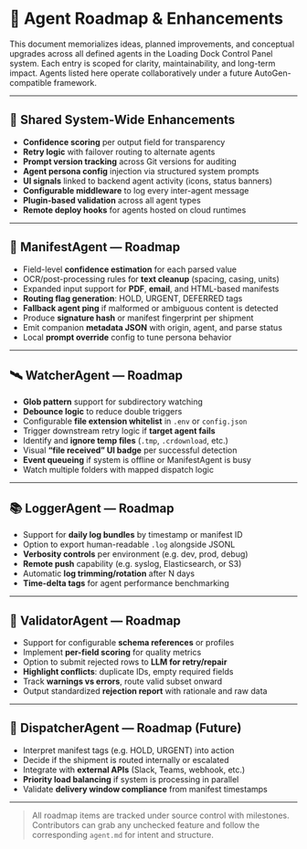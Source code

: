 # 🧭 Agent Roadmap & Enhancements

This document memorializes ideas, planned improvements, and conceptual upgrades across all defined agents in the Loading Dock Control Panel system. Each entry is scoped for clarity, maintainability, and long-term impact. Agents listed here operate collaboratively under a future AutoGen-compatible framework.

---

## 🔁 Shared System-Wide Enhancements

- **Confidence scoring** per output field for transparency
- **Retry logic** with failover routing to alternate agents
- **Prompt version tracking** across Git versions for auditing
- **Agent persona config** injection via structured system prompts
- **UI signals** linked to backend agent activity (icons, status banners)
- **Configurable middleware** to log every inter-agent message
- **Plugin-based validation** across all agent types
- **Remote deploy hooks** for agents hosted on cloud runtimes

---

## 📄 ManifestAgent — Roadmap

- Field-level **confidence estimation** for each parsed value
- OCR/post-processing rules for **text cleanup** (spacing, casing, units)
- Expanded input support for **PDF**, **email**, and HTML-based manifests
- **Routing flag generation**: HOLD, URGENT, DEFERRED tags
- **Fallback agent ping** if malformed or ambiguous content is detected
- Produce **signature hash** or manifest fingerprint per shipment
- Emit companion **metadata JSON** with origin, agent, and parse status
- Local **prompt override** config to tune persona behavior

---

## 🛰 WatcherAgent — Roadmap

- **Glob pattern** support for subdirectory watching
- **Debounce logic** to reduce double triggers
- Configurable **file extension whitelist** in `.env` or `config.json`
- Trigger downstream retry logic if **target agent fails**
- Identify and **ignore temp files** (`.tmp`, `.crdownload`, etc.)
- Visual **“file received” UI badge** per successful detection
- **Event queueing** if system is offline or ManifestAgent is busy
- Watch multiple folders with mapped dispatch logic

---

## 📚 LoggerAgent — Roadmap

- Support for **daily log bundles** by timestamp or manifest ID
- Option to export human-readable `.log` alongside JSONL
- **Verbosity controls** per environment (e.g. dev, prod, debug)
- **Remote push** capability (e.g. syslog, Elasticsearch, or S3)
- Automatic **log trimming/rotation** after N days
- **Time-delta tags** for agent performance benchmarking

---

## 🧪 ValidatorAgent — Roadmap

- Support for configurable **schema references** or profiles
- Implement **per-field scoring** for quality metrics
- Option to submit rejected rows to **LLM for retry/repair**
- **Highlight conflicts**: duplicate IDs, empty required fields
- Track **warnings vs errors**, route valid subset onward
- Output standardized **rejection report** with rationale and raw data

---

## 🚦 DispatcherAgent — Roadmap (Future)

- Interpret manifest tags (e.g. HOLD, URGENT) into action
- Decide if the shipment is routed internally or escalated
- Integrate with **external APIs** (Slack, Teams, webhook, etc.)
- **Priority load balancing** if system is processing in parallel
- Validate **delivery window compliance** from manifest timestamps

---

> All roadmap items are tracked under source control with milestones. Contributors can grab any unchecked feature and follow the corresponding `agent.md` for intent and structure.
